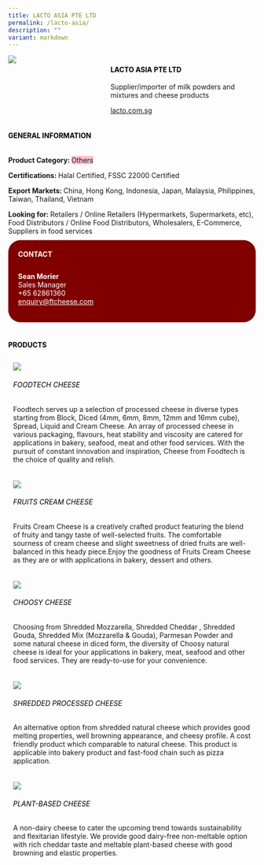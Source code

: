 ```yaml
---
title: LACTO ASIA PTE LTD
permalink: /lacto-asia/
description: ""
variant: markdown
---
```

<div class="flex-paragraph"> 
<p style="text-transform: uppercase">
</p>
</div> 
<div class="flex-container" style="display: flex; flex-wrap: wrap;"> 
<div class="card sgds" style="flex: 1 1 40%; display: block;">
<img src="/images/lacto_asia_logo.png">
</div> 
<div class="card-sgds" style="flex: 1 1 58%; display: block; margin-left: 3px"> 
<h4 style="text-transform: uppercase; color: black;">
<b>Lacto Asia Pte Ltd
</b>
</h4> 
<p>Supplier/importer of milk powders and mixtures and cheese products
</p> 
<p>
<a href="https://lacto.com.sg/" target="_blank">lacto.com.sg
</a>
</p> 
</div> 
</div> 
<h4 style="text-transform: uppercase; color: black;">
<b>General Information
</b>
</h4> 
<div class="flex-container" style="display: flex; flex-wrap: wrap;"> 
<div class="card sgds" style="flex: 1 1 65%; display: block; align-self: stretch"> 
<div class="flex-paragraph"> 
<p>
<b>Product Category: 
</b>
<span style="background-color: pink; border-radius: 10 px;">Others
</span>
</p> 
<p>
<b>Certifications: 
</b>Halal Certified, FSSC 22000 Certified
</p> 
<p>
<b>Export Markets: 
</b>China, Hong Kong, Indonesia, Japan, Malaysia, Philippines, Taiwan, Thailand, Vietnam
</p> 
<p style="margin-bottom: 10px;">
<b>Looking for: 
</b>Retailers / Online Retailers (Hypermarkets, Supermarkets, etc), Food Distributors / Online Food Distributors, Wholesalers, E-Commerce, Suppliers in food services
</p> 
</div> 
</div> 
<div class="card sgds" style="flex: 1 1 35%; padding: 10px; display: block; background-color: maroon; border-radius: 25px; align-self: center;"> 
<h4 style="color: white; margin-top: 10px; margin-left: 10px;">CONTACT
</h4> 
<div class="flex-paragraph"> 
<p style="padding: 10px; color: white;">
<b>Sean Morier
</b>
<br>Sales Manager
<br>+65 62861360
<br>
<a href="mailto:enquiry@ftcheese.com" style="color: white;">enquiry@ftcheese.com
</a>
</p> 
</div> 
</div> 
</div> 
<br> 
<h4 style="text-transform: uppercase; color: black;">
<b>products
</b>
</h4> 
<div style="display: flex; flex-wrap: wrap;"> 
<div class="card sgds" style="flex: 1 1 47%; margin: 10px; display: block;"> 
<div class="flex-image" style="display: block;">
<img src="/images/lacto_asia_product1.png">
</div> 
<div class="flex-paragraph"> 
<h6 style="text-transform: uppercase; color: black;">Foodtech Cheese
</h6> 
<p>Foodtech serves up a selection of processed cheese in diverse types starting from Block, Diced (4mm, 6mm, 8mm, 12mm and 16mm cube), Spread, Liquid and Cream Cheese. An array of processed cheese in various packaging, flavours, heat stability and viscosity are catered for applications in bakery, seafood, meat and other food services. With the pursuit of constant innovation and inspiration, Cheese from Foodtech is the choice of quality and relish.
</p>
</div> 
</div> 
<div class="card sgds" style="flex: 1 1 47%; margin: 10px; display: block;"> 
<div class="flex-image" style="display: block;">
<img src="/images/lacto_asia_product2.jpg">
</div> 
<div class="flex-paragraph"> 
<h6 style="text-transform: uppercase; color: black;">Fruits Cream Cheese
</h6> 
<p>Fruits Cream Cheese is a creatively crafted product featuring the blend of fruity and tangy taste of well-selected fruits. The comfortable sourness of cream cheese and slight sweetness of dried fruits are well-balanced in this heady piece.Enjoy the goodness of Fruits Cream Cheese as they are or with applications in bakery, dessert and others. 
</p>
</div> 
</div> 
<div class="card sgds" style="flex: 1 1 47%; margin: 10px; display: block;"> 
<div class="flex-image" style="display: block;">
<img src="/images/lacto_asia_product3.jpg">
</div> 
<div class="flex-paragraph"> 
<h6 style="text-transform: uppercase; color: black;">Choosy Cheese
</h6> 
<p>Choosing from Shredded Mozzarella, Shredded Cheddar , Shredded Gouda, Shredded Mix (Mozzarella &amp; Gouda), Parmesan Powder and some natural cheese in diced form, the diversity of Choosy natural cheese is ideal for your applications in bakery, meat, seafood and other food services. They are ready-to-use for your convenience.
</p>
</div> 
</div> 
<div class="card sgds" style="flex: 1 1 47%; margin: 10px; display: block;"> 
<div class="flex-image" style="display: block;">
<img src="/images/lacto_asia_product4.jpg">
</div> 
<div class="flex-paragraph"> 
<h6 style="text-transform: uppercase; color: black;">Shredded Processed Cheese
</h6> 
<p>An alternative option from shredded natural cheese which provides good melting properties, well browning appearance, and cheesy profile. A cost friendly product which comparable to natural cheese. This product is applicable into bakery product and fast-food chain such as pizza application.
</p>
</div> 
</div> 
<div class="card sgds" style="flex: 1 1 47%; margin: 10px; display: block;"> 
<div class="flex-image" style="display: block;">

<img src="/images/lacto_asia_product5.png">
</div> 
<div class="flex-paragraph"> 
<h6 style="text-transform: uppercase; color: black;">Plant-based Cheese
</h6> 
<p>A non-dairy cheese to cater the upcoming trend towards sustainability and flexitarian lifestyle. We provide good dairy-free non-meltable option with rich cheddar taste and meltable plant-based cheese with good browning and elastic properties.
</p>
</div> 
</div> 
</div>